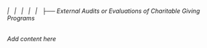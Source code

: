 ###### |   |   |   |   |   ├── External Audits or Evaluations of Charitable Giving Programs

*Add content here*